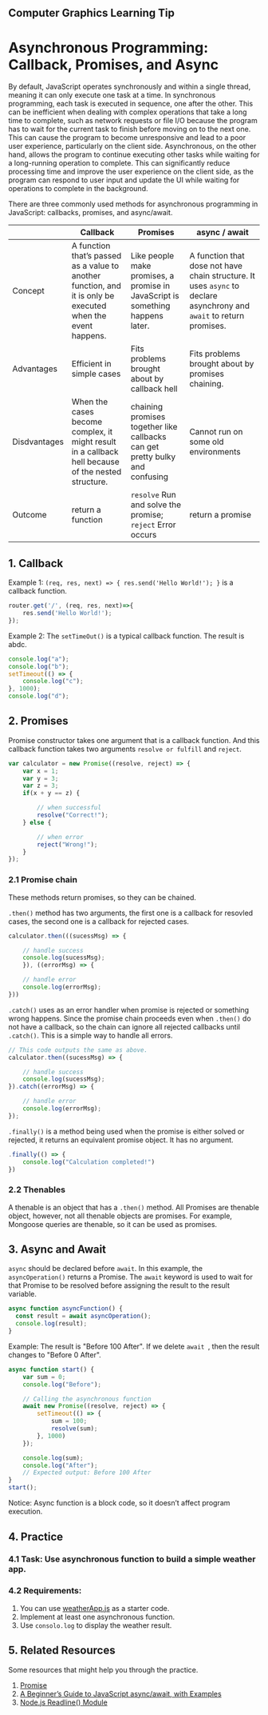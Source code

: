 ## Computer Graphics Learning Tip
# Asynchronous Programming: Callback, Promises, and Async

By default, JavaScript operates synchronously and within a single thread, meaning it can only execute one task at a time. In synchronous programming, each task is executed in sequence, one after the other. This can be inefficient when dealing with complex operations that take a long time to complete, such as network requests or file I/O because the program has to wait for the current task to finish before moving on to the next one. This can cause the program to become unresponsive and lead to a poor user experience, particularly on the client side. Asynchronous, on the other hand, allows the program to continue executing other tasks while waiting for a long-running operation to complete. This can significantly reduce processing time and improve the user experience on the client side, as the program can respond to user input and update the UI while waiting for operations to complete in the background.

There are three commonly used methods for asynchronous programming in JavaScript: callbacks, promises, and async/await.

|  | Callback | Promises | async / await |
| ------------- | ------------- | ------------- | ------------- |
| Concept       | A function that’s passed as a value to another function, and it is only be executed when the event happens. | Like people make promises, a promise in JavaScript is something happens later. | A function that dose not have chain structure. It uses `async` to declare asynchrony and `await` to return promises. |
| Advantages    | Efficient in simple cases | Fits problems brought about by callback hell | Fits problems brought about by promises chaining. |
| Disdvantages  | When the cases become complex, it might result in a callback hell because of the nested structure. | chaining promises together like callbacks can get pretty bulky and confusing | Cannot run on some old environments |
| Outcome | return a function | `resolve` Run and solve the promise; `reject` Error occurs | return a promise |

## 1. Callback
Example 1: `(req, res, next) => { res.send('Hello World!'); }` is a callback function.

```javascript
router.get('/', (req, res, next)=>{
    res.send('Hello World!');
});
```
Example 2: The `setTimeOut()` is a typical callback function. The result is abdc.

```javascript
console.log("a");
console.log("b");
setTimeout(() => {
    console.log("c");
}, 1000);
console.log("d");
```

## 2. Promises
Promise constructor takes one argument that is a callback function. And this callback function takes two arguments `resolve or fulfill` and `reject`.

```javascript
var calculator = new Promise((resolve, reject) => {
    var x = 1;
    var y = 3;
    var z = 3;
    if(x + y == z) {

        // when successful
        resolve("Correct!");
    } else {

        // when error
        reject("Wrong!");
    }
});
```

### 2.1 Promise chain
These methods return promises, so they can be chained.

`.then()` method has two arguments, the first one is a callback for resovled cases, the second one is a callback for rejected cases.
```javascript
calculator.then(((sucessMsg) => {

    // handle success
    console.log(sucessMsg);
    }), ((errorMsg) => {

    // handle error
    console.log(errorMsg);
}))
```

`.catch()` uses as an error handler when promise is rejected or something wrong happens. Since the promise chain proceeds even when `.then()` do not have a callback, so the chain can ignore all rejected callbacks until `.catch()`. This is a simple way to handle all errors.

```javascript
// This code outputs the same as above.
calculator.then((sucessMsg) => {

    // handle success
    console.log(sucessMsg);
}).catch((errorMsg) => {

    // handle error
    console.log(errorMsg);
});
```

`.finally()` is a method being used when the promise is either solved or rejected, it returns an equivalent promise object. It has no argument.
```javascript
.finally(() => {
    console.log("Calculation completed!")
})
```

### 2.2 Thenables
A thenable is an object that has a `.then()` method. All Promises are thenable object, however, not all thenable objects are promises. For example, Mongoose queries are thenable, so it can be used as promises.

## 3. Async and Await
`async` should be declared before `await`. In this example, the `asyncOperation()` returns a Promise. The `await` keyword is used to wait for that Promise to be resolved before assigning the result to the result variable.

```javascript
async function asyncFunction() {
  const result = await asyncOperation();
  console.log(result);
}
```

Example: The result is "Before 100 After". If we delete `await `, then the result changes to "Before 0 After".

```javascript
async function start() {
    var sum = 0;
    console.log("Before");

    // Calling the asynchronous function
    await new Promise((resolve, reject) => {
        setTimeout(() => {
            sum = 100;
            resolve(sum);
        }, 1000)
    });

    console.log(sum);
    console.log("After");
    // Expected output: Before 100 After
}
start();
```

Notice: Async function is a block code, so it doesn’t affect program execution.

## 4. Practice
### 4.1 Task: Use asynchronous function to build a simple weather app.
### 4.2 Requirements:
1. You can use [weatherApp.js](./Practice/weatherApp.js) as a starter code.
2. Implement at least one asynchronous function.
3. Use `consolo.log` to display the weather result.

## 5. Related Resources
Some resources that might help you through the practice.
1. [Promise](https://developer.mozilla.org/en-US/docs/Web/JavaScript/Reference/Global_Objects/Promise)
2. [A Beginner’s Guide to JavaScript async/await, with Examples](https://www.sitepoint.com/javascript-async-await/#differentwaysofdeclaringasyncfunctions)
3. [Node.js Readline() Module](https://nodejs.org/api/readline.html)
